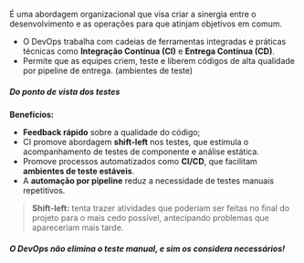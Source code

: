 
É uma abordagem organizacional que visa criar a sinergia entre o desenvolvimento e as operações para que atinjam objetivos em comum.

- O DevOps trabalha com cadeias de ferramentas integradas e práticas técnicas como **Integração Contínua (CI)** e **Entrega Contínua (CD)**.
- Permite que as equipes criem, teste e liberem códigos de alta qualidade por pipeline de entrega. (ambientes de teste)

##### Do ponto de vista dos testes

**Benefícios:**

- **Feedback rápido** sobre a qualidade do código;
- CI promove abordagem **shift-left** nos testes, que estimula o acompanhamento de testes de componente e análise estática.
- Promove processos automatizados como **CI/CD**, que facilitam **ambientes de teste estáveis**.
- A **automação por pipeline** reduz a necessidade de testes manuais repetitivos.

> **Shift-left:** tenta trazer atividades que poderiam ser feitas no final do projeto para o mais cedo possível, antecipando problemas que apareceriam mais tarde.

###### **O DevOps não elimina o teste manual, e sim os considera necessários!**
